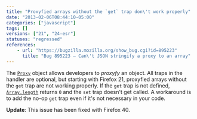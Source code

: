 ```yaml
---
title: "Proxyfied arrays without the `get` trap don\'t work properly"
date: "2013-02-06T08:44:10-05:00"
categories: ["javascript"]
tags: []
versions: ["21", "24-esr"]
statuses: "regressed"
references:
    - url: "https://bugzilla.mozilla.org/show_bug.cgi?id=895223"
      title: "Bug 895223 – Can\'t JSON stringify a proxy to an array"
---
```

The [`Proxy`](https://developer.mozilla.org/docs/Web/JavaScript/Reference/Global_Objects/Proxy) object allows developers to *proxyfy* an object. All traps in the handler are optional, but starting with Firefox 21, proxyfied arrays without the `get` trap are not working properly. If the `get` trap is not defined, [`Array.length`](https://developer.mozilla.org/docs/Web/JavaScript/Reference/Global_Objects/Array/length) returns `0` and the `set` trap doesn't get called. A workaround is to add the no-op `get` trap even if it's not necessary in your code.

**Update**: This issue has been fixed with Firefox 40.
